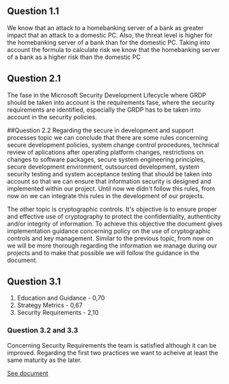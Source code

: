 ## Question 1.1
We know that an attack to a homebanking server of a bank as greater impact that an attack to a domestic PC. Also, the threat level is higher for the homebanking server of a bank than for the domestic PC. Taking into account the formula to calculate risk we know that the homebanking server of a bank as a higher risk than the domestic PC

## Question 2.1
The fase in the Microsoft Security Development Lifecycle where GRDP should be taken into account is the requirements fase, where the security requirements are identified, especially the GRDP has to be taken into account in the security policies.

##Question 2.2
Regarding the secure in development and support processes topic we can conclude that there are some rules concerning secure development policies, system change control procedures, technical review of aplications after operating platform changes, restrictions on changes to software packages, secure system engineering principles, secure development environment, outsourced development, system security testing and system acceptance testing that should be taken into account so that we can ensure that information security is designed and implemented within our project. Until now we didn't follow this rules, from now on we can integrate this rules in the development of our projects.<br/>

The other topic is cryptographic controls. It's objective is to ensure proper and effective use of cryptography to protect the confidentiality, authenticity and/or integrity of information. To achieve this objective the document gives implementation guidance concerning policy on the use of cryptographic controls and key management. Similar to the previous topic, from now on we will be more thorough regarding the information we manage during our projects and to make that possible we will follow the guidance in the document.


## Question 3.1
1. Education and Guidance - 0,70 
2. Strategy Metrics - 0,67 
3. Security Requirements - 2,10

### Question 3.2 and 3.3
Concerning Security Requirements the team is satisfied although it can be improved. 
Regarding the first two practices we want to acheive at least the same maturity as the later.


[See document](SAMM/SAMM_Assessment_Toolbox_v1.5_FINAL.xlxs)